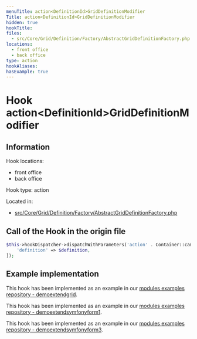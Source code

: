 ```yaml
---
menuTitle: action<DefinitionId>GridDefinitionModifier
Title: action<DefinitionId>GridDefinitionModifier
hidden: true
hookTitle: 
files:
  - src/Core/Grid/Definition/Factory/AbstractGridDefinitionFactory.php
locations:
  - front office
  - back office
type: action
hookAliases:
hasExample: true
---
```


# Hook action&lt;DefinitionId>GridDefinitionModifier

## Information

Hook locations: 
  - front office
  - back office

Hook type: action

Located in: 
  - [src/Core/Grid/Definition/Factory/AbstractGridDefinitionFactory.php](https://github.com/PrestaShop/PrestaShop/blob/8.0.x/src/Core/Grid/Definition/Factory/AbstractGridDefinitionFactory.php)

## Call of the Hook in the origin file

```php
$this->hookDispatcher->dispatchWithParameters('action' . Container::camelize($definition->getId()) . 'GridDefinitionModifier', [
    'definition' => $definition,
]);
```

## Example implementation

This hook has been implemented as an example in our [modules examples repository - demoextendgrid](https://github.com/PrestaShop/example-modules/tree/master/demoextendgrid).

This hook has been implemented as an example in our [modules examples repository - demoextendsymfonyform1](https://github.com/PrestaShop/example-modules/tree/master/demoextendsymfonyform1).

This hook has been implemented as an example in our [modules examples repository - demoextendsymfonyform3](https://github.com/PrestaShop/example-modules/tree/master/demoextendsymfonyform3).